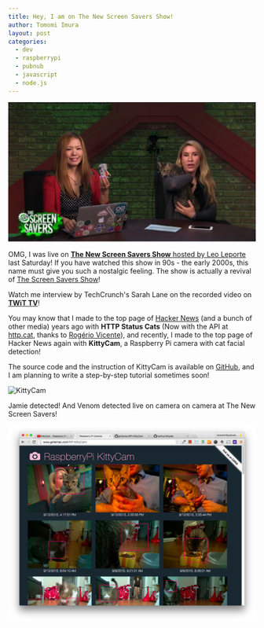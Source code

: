 ```yaml
---
title: Hey, I am on The New Screen Savers Show!
author: Tomomi Imura
layout: post
categories:
  - dev
  - raspberrypi
  - pubnub
  - javascript
  - node.js  
---
```


![The Screen Savers](/assets/images/articles/2015/09/screensavers.jpg "I'm on TV!")

OMG, I was live on [**The New Screen Savers Show** hosted by Leo Leporte](https://twit.tv/shows/new-screen-savers) last Saturday! 
If you have watched this show in 90s - the early 2000s, this name must give you such a nostalgic feeling. The show is actually a revival of [The Screen Savers Show](https://en.wikipedia.org/wiki/The_Screen_Savers)!

Watch me interview by TechCrunch's Sarah Lane on the recorded video on [**TWiT TV**](https://twit.tv/shows/new-screen-savers/episodes/19)!

You may know that I made to the top page of [Hacker News](https://news.ycombinator.com/) (and a bunch of other media) years ago with **HTTP Status Cats** (Now with the API at [http.cat](http://http.cat), thanks to [Rogério Vicente](https://twitter.com/rogeriopvl)), and recently, I made to the top page of Hacker News again with **KittyCam**, a Raspberry Pi camera with cat facial detection!

The source code and the instruction of KittyCam is available on [GitHub](https://github.com/girliemac/RPi-KittyCam), and I am planning to write a step-by-step tutorial sometimes soon!



![KittyCam](https://camo.githubusercontent.com/8daebe6dad7087fb416cd2abb768c71aea6af58a/68747470733a2f2f6c68332e676f6f676c6575736572636f6e74656e742e636f6d2f55754b6c724e51577335774663695271493871695a4b54566f6834587254426134304c44356d5561354d496e3d77313334362d683735372d6e6f "KittyCam with Jamie")

Jamie detected! 
And Venom detected live on camera on camera at The New Screen Savers!

![The Screen Savers](/assets/images/articles/2015/09/kittycam-web.png "I'm on TV!")